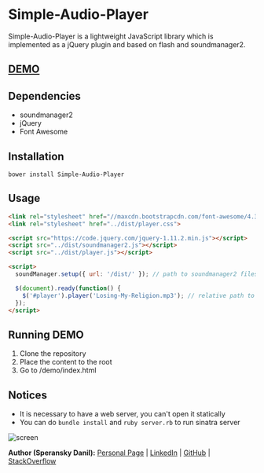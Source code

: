 # Simple-Audio-Player

Simple-Audio-Player is a lightweight JavaScript library which is implemented as a jQuery plugin and based on flash and soundmanager2.

## <a href="http://speranskydanil.github.io/Simple-Audio-Player">DEMO</a>

## Dependencies

* soundmanager2
* jQuery
* Font Awesome

## Installation

    bower install Simple-Audio-Player

## Usage

```html
<link rel="stylesheet" href="//maxcdn.bootstrapcdn.com/font-awesome/4.3.0/css/font-awesome.min.css">
<link rel="stylesheet" href="../dist/player.css">

<script src="https://code.jquery.com/jquery-1.11.2.min.js"></script>
<script src="../dist/soundmanager2.js"></script>
<script src="../dist/player.js"></script>

<script>
  soundManager.setup({ url: '/dist/' }); // path to soundmanager2 files

  $(document).ready(function() {
    $('#player').player('Losing-My-Religion.mp3'); // relative path to mp3
  });
</script>
```

## Running DEMO

1. Clone the repository
2. Place the content to the root
3. Go to /demo/index.html

## Notices

* It is necessary to have a web server, you can't open it statically
* You can do `bundle install` and `ruby server.rb` to run sinatra server

![screen](https://raw.github.com/speranskydanil/Simple-Audio-Player/master/screen.png)

**Author (Speransky Danil):**
[Personal Page](http://dsperansky.info) |
[LinkedIn](http://ru.linkedin.com/in/speranskydanil/en) |
[GitHub](https://github.com/speranskydanil?tab=repositories) |
[StackOverflow](http://stackoverflow.com/users/1550807/speransky-danil)

